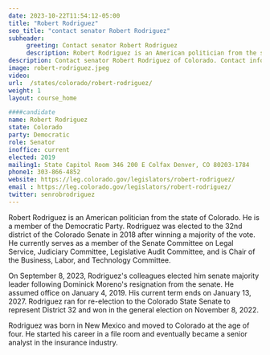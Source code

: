 ```yaml
---
date: 2023-10-22T11:54:12-05:00
title: "Robert Rodriguez"
seo_title: "contact senator Robert Rodriguez"
subheader:
     greeting: Contact senator Robert Rodriguez
     description: Robert Rodriguez is an American politician from the state of Colorado. He is a member of the Democratic Party. Rodriguez was elected to the 32nd district of the Colorado Senate in 2018 after winning a majority of the vote.
description: Contact senator Robert Rodriguez of Colorado. Contact information for Robert Rodriguez includes email address, phone number, and mailing address.
image: robert-rodriguez.jpeg
video:
url:  /states/colorado/robert-rodriguez/
weight: 1
layout: course_home

####candidate
name: Robert Rodriguez
state: Colorado
party: Democratic
role: Senator
inoffice: current
elected: 2019
mailing1: State Capitol Room 346 200 E Colfax Denver, CO 80203-1784
phone1: 303-866-4852
website: https://leg.colorado.gov/legislators/robert-rodriguez/
email : https://leg.colorado.gov/legislators/robert-rodriguez/
twitter: senrobrodriguez
---
```


Robert Rodriguez is an American politician from the state of Colorado. He is a member of the Democratic Party. Rodriguez was elected to the 32nd district of the Colorado Senate in 2018 after winning a majority of the vote. He currently serves as a member of the Senate Committee on Legal Service, Judiciary Committee, Legislative Audit Committee, and is Chair of the Business, Labor, and Technology Committee.

On September 8, 2023, Rodriguez's colleagues elected him senate majority leader following Dominick Moreno's resignation from the senate. He assumed office on January 4, 2019. His current term ends on January 13, 2027. Rodriguez ran for re-election to the Colorado State Senate to represent District 32 and won in the general election on November 8, 2022.

Rodriguez was born in New Mexico and moved to Colorado at the age of four. He started his career in a file room and eventually became a senior analyst in the insurance industry.
